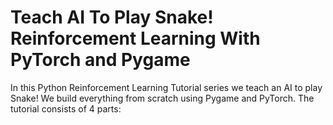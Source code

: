 # Teach AI To Play Snake! Reinforcement Learning With PyTorch and Pygame

In this Python Reinforcement Learning Tutorial series we teach an AI to play Snake! We build everything from scratch using Pygame and PyTorch. The tutorial consists of 4 parts:



